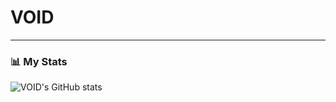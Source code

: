 # VOID

---

### 📊 My Stats

![VOID's GitHub stats](https://github-readme-stats.vercel.app/api?username=VOID-Was-Taken&show_icons=true&theme=dark)


#
